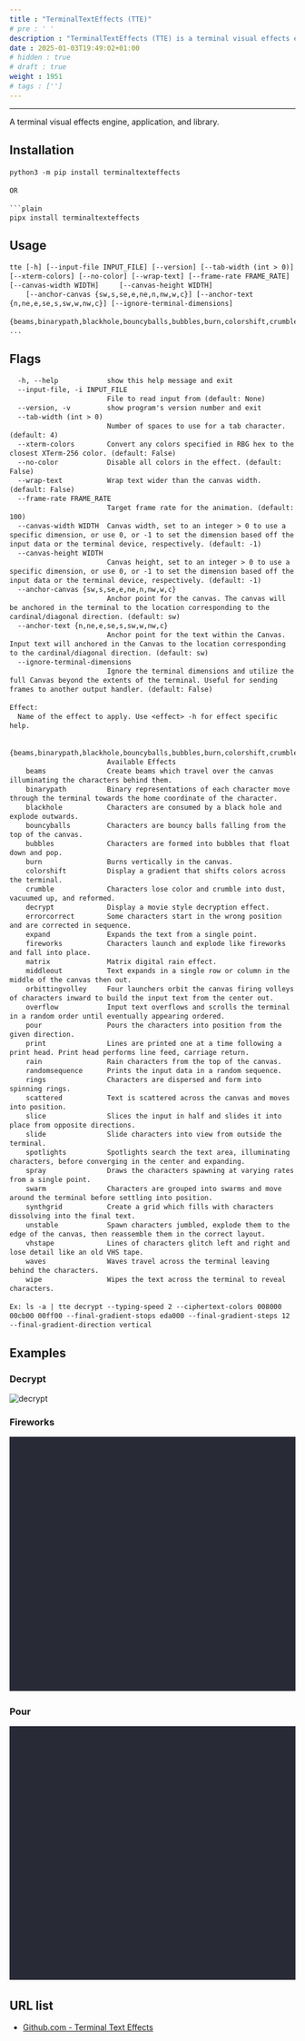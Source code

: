 ```yaml
---
title : "TerminalTextEffects (TTE)"
# pre : ' '
description : "TerminalTextEffects (TTE) is a terminal visual effects engine, application, and Python library."
date : 2025-01-03T19:49:02+01:00
# hidden : true
# draft : true
weight : 1951
# tags : ['']
---
```


---

A terminal visual effects engine, application, and library.

## Installation

```plain
python3 -m pip install terminaltexteffects

OR

```plain
pipx install terminaltexteffects
```

## Usage

```plain
tte [-h] [--input-file INPUT_FILE] [--version] [--tab-width (int > 0)] [--xterm-colors] [--no-color] [--wrap-text] [--frame-rate FRAME_RATE] [--canvas-width WIDTH]     [--canvas-height WIDTH]
    [--anchor-canvas {sw,s,se,e,ne,n,nw,w,c}] [--anchor-text {n,ne,e,se,s,sw,w,nw,c}] [--ignore-terminal-dimensions]
    {beams,binarypath,blackhole,bouncyballs,bubbles,burn,colorshift,crumble,decrypt,errorcorrect,expand,fireworks,matrix,middleout,orbittingvolley,overflow,pour,print,rain,randomsequence,rings,scattered,slice,slide,spotlights,spray,swarm,synthgrid,unstable,vhstape,waves,wipe} ...
```

## Flags

```plain
  -h, --help            show this help message and exit
  --input-file, -i INPUT_FILE
                        File to read input from (default: None)
  --version, -v         show program's version number and exit
  --tab-width (int > 0)
                        Number of spaces to use for a tab character. (default: 4)
  --xterm-colors        Convert any colors specified in RBG hex to the closest XTerm-256 color. (default: False)
  --no-color            Disable all colors in the effect. (default: False)
  --wrap-text           Wrap text wider than the canvas width. (default: False)
  --frame-rate FRAME_RATE
                        Target frame rate for the animation. (default: 100)
  --canvas-width WIDTH  Canvas width, set to an integer > 0 to use a specific dimension, or use 0, or -1 to set the dimension based off the input data or the terminal device, respectively. (default: -1)
  --canvas-height WIDTH
                        Canvas height, set to an integer > 0 to use a specific dimension, or use 0, or -1 to set the dimension based off the input data or the terminal device, respectively. (default: -1)
  --anchor-canvas {sw,s,se,e,ne,n,nw,w,c}
                        Anchor point for the canvas. The canvas will be anchored in the terminal to the location corresponding to the cardinal/diagonal direction. (default: sw)
  --anchor-text {n,ne,e,se,s,sw,w,nw,c}
                        Anchor point for the text within the Canvas. Input text will anchored in the Canvas to the location corresponding to the cardinal/diagonal direction. (default: sw)
  --ignore-terminal-dimensions
                        Ignore the terminal dimensions and utilize the full Canvas beyond the extents of the terminal. Useful for sending frames to another output handler. (default: False)

Effect:
  Name of the effect to apply. Use <effect> -h for effect specific help.

  {beams,binarypath,blackhole,bouncyballs,bubbles,burn,colorshift,crumble,decrypt,errorcorrect,expand,fireworks,matrix,middleout,orbittingvolley,overflow,pour,print,rain,randomsequence,rings,scattered,slice,slide,spotlights,spray,swarm,synthgrid,unstable,vhstape,waves,wipe}
                        Available Effects
    beams               Create beams which travel over the canvas illuminating the characters behind them.
    binarypath          Binary representations of each character move through the terminal towards the home coordinate of the character.
    blackhole           Characters are consumed by a black hole and explode outwards.
    bouncyballs         Characters are bouncy balls falling from the top of the canvas.
    bubbles             Characters are formed into bubbles that float down and pop.
    burn                Burns vertically in the canvas.
    colorshift          Display a gradient that shifts colors across the terminal.
    crumble             Characters lose color and crumble into dust, vacuumed up, and reformed.
    decrypt             Display a movie style decryption effect.
    errorcorrect        Some characters start in the wrong position and are corrected in sequence.
    expand              Expands the text from a single point.
    fireworks           Characters launch and explode like fireworks and fall into place.
    matrix              Matrix digital rain effect.
    middleout           Text expands in a single row or column in the middle of the canvas then out.
    orbittingvolley     Four launchers orbit the canvas firing volleys of characters inward to build the input text from the center out.
    overflow            Input text overflows and scrolls the terminal in a random order until eventually appearing ordered.
    pour                Pours the characters into position from the given direction.
    print               Lines are printed one at a time following a print head. Print head performs line feed, carriage return.
    rain                Rain characters from the top of the canvas.
    randomsequence      Prints the input data in a random sequence.
    rings               Characters are dispersed and form into spinning rings.
    scattered           Text is scattered across the canvas and moves into position.
    slice               Slices the input in half and slides it into place from opposite directions.
    slide               Slide characters into view from outside the terminal.
    spotlights          Spotlights search the text area, illuminating characters, before converging in the center and expanding.
    spray               Draws the characters spawning at varying rates from a single point.
    swarm               Characters are grouped into swarms and move around the terminal before settling into position.
    synthgrid           Create a grid which fills with characters dissolving into the final text.
    unstable            Spawn characters jumbled, explode them to the edge of the canvas, then reassemble them in the correct layout.
    vhstape             Lines of characters glitch left and right and lose detail like an old VHS tape.
    waves               Waves travel across the terminal leaving behind the characters.
    wipe                Wipes the text across the terminal to reveal characters.

Ex: ls -a | tte decrypt --typing-speed 2 --ciphertext-colors 008000 00cb00 00ff00 --final-gradient-stops eda000 --final-gradient-steps 12 --final-gradient-direction vertical
```

## Examples

### Decrypt

![decrypt](images/decrypt.gif)

### Fireworks

![fireworks](images/fireworks.gif)

### Pour

![pour](images/pour.gif)

## URL list

- [Github.com - Terminal Text Effects](https://github.com/ChrisBuilds/terminaltexteffects)
